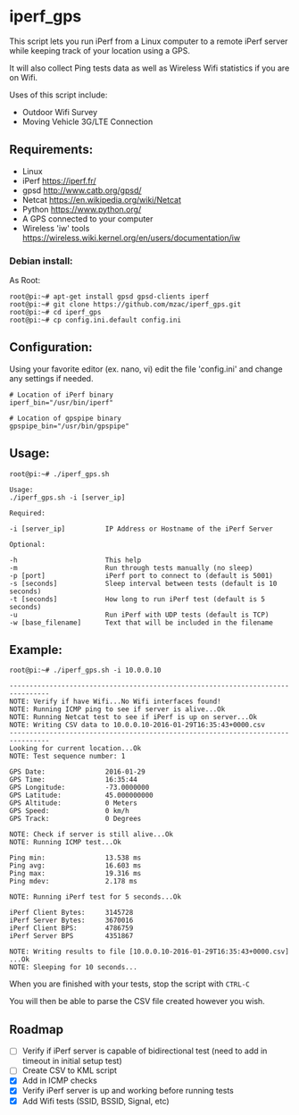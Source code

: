 # iperf_gps

This script lets you run iPerf from a Linux computer to a remote iPerf server while keeping track of your location using a GPS.

It will also collect Ping tests data as well as Wireless Wifi statistics if you are on Wifi.

Uses of this script include:
- Outdoor Wifi Survey
- Moving Vehicle 3G/LTE Connection

## Requirements:

- Linux
- iPerf https://iperf.fr/
- gpsd http://www.catb.org/gpsd/
- Netcat https://en.wikipedia.org/wiki/Netcat
- Python https://www.python.org/
- A GPS connected to your computer
- Wireless 'iw' tools https://wireless.wiki.kernel.org/en/users/documentation/iw

### Debian install:
As Root:
```
root@pi:~# apt-get install gpsd gpsd-clients iperf
root@pi:~# git clone https://github.com/mzac/iperf_gps.git
root@pi:~# cd iperf_gps
root@pi:~# cp config.ini.default config.ini
```

## Configuration:
Using your favorite editor (ex. nano, vi) edit the file 'config.ini' and change any settings if needed.

```
# Location of iPerf binary
iperf_bin="/usr/bin/iperf"

# Location of gpspipe binary
gpspipe_bin="/usr/bin/gpspipe"
```

## Usage:
```
root@pi:~# ./iperf_gps.sh

Usage:
./iperf_gps.sh -i [server_ip]

Required:

-i [server_ip]          IP Address or Hostname of the iPerf Server

Optional:

-h                      This help
-m                      Run through tests manually (no sleep)
-p [port]               iPerf port to connect to (default is 5001)
-s [seconds]            Sleep interval between tests (default is 10 seconds)
-t [seconds]            How long to run iPerf test (default is 5 seconds)
-u                      Run iPerf with UDP tests (default is TCP)
-w [base_filename]      Text that will be included in the filename
```

## Example:
```
root@pi:~# ./iperf_gps.sh -i 10.0.0.10

--------------------------------------------------------------------------------
NOTE: Verify if have Wifi...No Wifi interfaces found!
NOTE: Running ICMP ping to see if server is alive...Ok
NOTE: Running Netcat test to see if iPerf is up on server...Ok
NOTE: Writing CSV data to 10.0.0.10-2016-01-29T16:35:43+0000.csv
--------------------------------------------------------------------------------
Looking for current location...Ok
NOTE: Test sequence number: 1

GPS Date:               2016-01-29
GPS Time:               16:35:44
GPS Longitude:          -73.0000000
GPS Latitude:           45.000000000
GPS Altitude:           0 Meters
GPS Speed:              0 km/h
GPS Track:              0 Degrees

NOTE: Check if server is still alive...Ok
NOTE: Running ICMP test...Ok

Ping min:               13.538 ms
Ping avg:               16.603 ms
Ping max:               19.316 ms
Ping mdev:              2.178 ms

NOTE: Running iPerf test for 5 seconds...Ok

iPerf Client Bytes:     3145728
iPerf Server Bytes:     3670016
iPerf Client BPS:       4786759
iPerf Server BPS        4351867

NOTE: Writing results to file [10.0.0.10-2016-01-29T16:35:43+0000.csv] ...Ok
NOTE: Sleeping for 10 seconds...
```

When you are finished with your tests, stop the script with `CTRL-C`

You will then be able to parse the CSV file created however you wish.

## Roadmap
- [ ] Verify if iPerf server is capable of bidirectional test (need to add in timeout in initial setup test)
- [ ] Create CSV to KML script
- [x] Add in ICMP checks
- [x] Verify iPerf server is up and working before running tests
- [x] Add Wifi tests (SSID, BSSID, Signal, etc)
